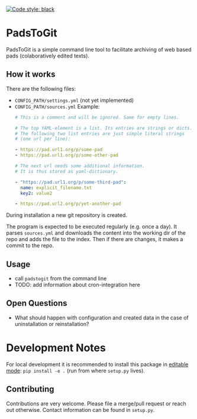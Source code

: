 [![Code style: black](https://img.shields.io/badge/code%20style-black-000000.svg)](https://github.com/psf/black)

# PadsToGit

PadsToGit is a simple command line tool to facilitate archiving of web based pads (colaboratively edited texts).

## How it works

There are the following files:

- `CONFIG_PATH/settings.yml` (not yet implemented)
- `CONFIG_PATH/sources.yml`
  Example:
    ```yaml
  # This is a comment and will be ignored. Same for empty lines.
  
  # The top YAML-element is a list. Its entries are strings or dicts.
  # The following two list entries are just simple literal strings
  # (one url per line):
  
  - https://pad.url1.org/p/some-pad
  - https://pad.url1.org/p/some-other-pad
  
  # The next url needs some additional information.
  # It is thus stored as yaml-dictionary.

  - "https://pad.url1.org/p/some-third-pad":
      name: explicit_filename.txt
      key2: value2

  - https://pad.url2.org/p/yet-another-pad
  ```

During installation a new git repository is created.

The program is expected to be executed regularly (e.g. once a day). It parses `sources.yml` and downloads the content into the working dir of the repo and adds the file to the index. Then if there are changes, it makes a commit to the repo.


## Usage

- call `padstogit` from the command line
- TODO: add information about cron-integration here

## Open Questions

- What should happen with configuration and created data in the case of uninstallation or reinstallation?



# Development Notes

For local development it is recommended to install this package in [editable mode](https://pip.pypa.io/en/latest/cli/pip_wheel/?highlight=editable#cmdoption-e): `pip install -e .` (run from where `setup.py` lives).


## Contributing

Contributions are very welcome. Please file a merge/pull request or reach out otherwise. Contact information can be found in `setup.py`.
